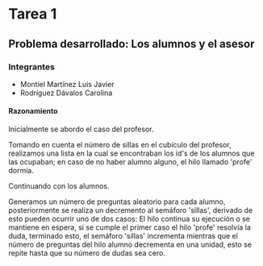 # Tarea 1

## Problema desarrollado: Los alumnos y el asesor

### Integrantes 

- Montiel Martínez Luis Javier
- Rodríguez Dávalos Carolina

#### Razonamiento
Inicialmente se abordo el caso del profesor. 

Tomando en cuenta el número de sillas en el cubículo del profesor, realizamos una lista en la cual se encontraban los id's de los alumnos que las ocupaban; en caso de no haber alumno alguno, el hilo llamado 'profe' dormía.

Continuando con los alumnos. 

Generamos un número de preguntas aleatorio para cada alumno, posteriormente se realiza un decremento al semáforo 'sillas', derivado de esto pueden ocurrir uno de dos casos: El hilo continua su ejecución o se mantiene en espera, si se cumple el primer caso el hilo 'profe' resolvía la duda, terminado esto, el semáforo 'sillas' incrementa mientras que el número de preguntas del hilo alumno decrementa en una unidad, esto se repite hasta que su número de dudas sea cero.   

   
